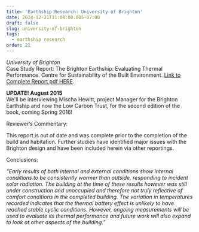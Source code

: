```yaml
---
title: 'Earthship Research: University of Brighton'
date: 2014-12-31T11:08:00.005-07:00
draft: false
slug: university-of-brighton
tags:
  - earthship research
order: 21
---
```


_University of Brighton_  
Case Study Report: The Brighton Earthship: Evaluating Thermal Performance. Centre for Sustainability of the Built Environment. [Link to Complete Report pdf HERE](http://www.archinia.com/images/stories/pdfs/earthshipresearch/Brighton.pdf).  


**UPDATE! August 2015**  
We'll be interviewing Mischa Hewitt, project Manager for the Brighton Earthship and now the Low Carbon Trust, for the second edition of the book, coming Spring 2016!  

Reviewer’s Commentary:  

This report is out of date and was complete prior to the completion of the build and habitation. Further studies have identified major issues with the Brighton design and have been included herein via other reportings.  


Conclusions:  

_“Early results of both internal and external conditions show internal conditions to be consistently warmer than outside, responding to incident solar radiation. The building at the time of these results however was still under construction and unoccupied and therefore not truly reflective of comfort conditions in the completed building. The variation in temperatures recorded indicates that the thermal battery effect is unlikely to have reached stable cyclic conditions. However, ongoing measurements will be used to evaluate its thermal performance and future work will also expand to look at other aspects of the building.”_
